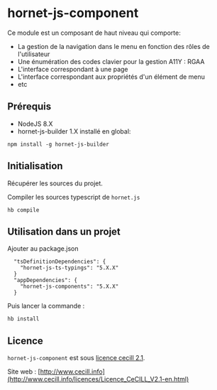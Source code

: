 # hornet-js-component

Ce module est un composant de haut niveau qui comporte:

* La gestion de la navigation dans le menu en fonction des rôles de  l'utilisateur
* Une énumération des codes clavier pour la gestion A11Y : RGAA
* L'interface correspondant à une page
* L'interface correspondant aux propriétés d'un élément de menu
* etc

## Prérequis #

* NodeJS 8.X
* hornet-js-builder 1.X installé en global:

```shell
npm install -g hornet-js-builder
```

## Initialisation #

Récupérer les sources du projet.

Compiler les sources typescript de `hornet.js`

```shell
hb compile
```

## Utilisation dans un projet #

Ajouter au package.json

```shell
  "tsDefinitionDependencies": {
    "hornet-js-ts-typings": "5.X.X"
  }
  "appDependencies": {
    "hornet-js-components": "5.X.X"
  }
```

Puis lancer la commande :

```shell
hb install
```

## Licence

`hornet-js-component` est sous [licence cecill 2.1](./LICENSE.md).

Site web : [http://www.cecill.info](http://www.cecill.info/licences/Licence_CeCILL_V2.1-en.html)
